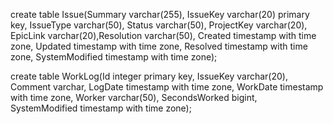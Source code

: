 create table Issue(Summary varchar(255), IssueKey varchar(20) primary key, IssueType varchar(50), Status varchar(50), ProjectKey varchar(20), EpicLink varchar(20),Resolution varchar(50), Created timestamp with time zone, Updated timestamp with time zone, Resolved timestamp with time zone, SystemModified timestamp with time zone);

create table WorkLog(Id integer primary key, IssueKey varchar(20), Comment varchar, LogDate timestamp with time zone, WorkDate timestamp with time zone, Worker varchar(50), SecondsWorked bigint, SystemModified timestamp with time zone);